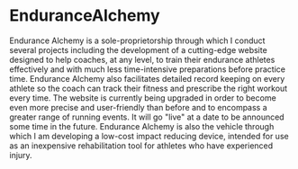 # EnduranceAlchemy

Endurance Alchemy is a sole-proprietorship through which I conduct several projects including the development of a cutting-edge website designed to help coaches, at any level, to train their endurance athletes effectively and with much less time-intensive preparations before practice time. Endurance Alchemy also facilitates detailed record keeping on every athlete so the coach can track their fitness and prescribe the right workout every time. The website is currently being upgraded in order to become even more precise and user-friendly than before and to encompass a greater range of running events. It will go "live" at a date to be announced some time in the future. Endurance Alchemy is also the vehicle through which I am developing a low-cost impact reducing device, intended for use as an inexpensive rehabilitation tool for athletes who have experienced injury.